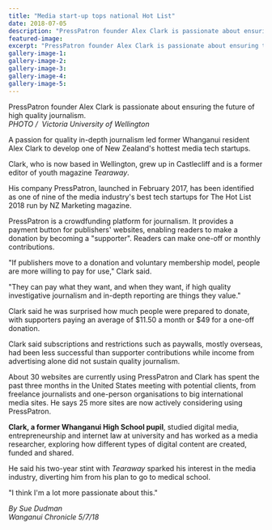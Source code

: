 ```yaml
---
title: "Media start-up tops national Hot List"
date: 2018-07-05
description: "PressPatron founder Alex Clark is passionate about ensuring the future of high quality journalism..."
featured-image: 
excerpt: "PressPatron founder Alex Clark is passionate about ensuring the future of high quality journalism."
gallery-image-1: 
gallery-image-2: 
gallery-image-3: 
gallery-image-4: 
gallery-image-5: 
---
```


<p><span>PressPatron founder Alex Clark is passionate about ensuring the future of high quality journalism.</span><br /><em>PHOTO /&nbsp; Victoria University of Wellington</em></p>
<p class="element element-paragraph">A passion for quality in-depth journalism led former Whanganui resident Alex Clark to develop one of New Zealand's hottest media tech startups.</p>
<p class="element element-paragraph">Clark, who is now based in Wellington, grew up in Castlecliff and is a former editor of youth magazine&nbsp;<em>Tearaway</em>.</p>
<p class="element element-paragraph">His company PressPatron, launched in February 2017, has been identified as one of nine of the media industry's best tech startups for The Hot List 2018 run by NZ Marketing magazine.</p>
<p class="element element-paragraph">PressPatron is a crowdfunding platform for journalism. It provides a payment button for publishers' websites, enabling readers to make a donation by becoming a "supporter". Readers can make one-off or monthly contributions.</p>
<p class="element element-paragraph">"If publishers move to a donation and voluntary membership model, people are more willing to pay for use," Clark said.</p>
<p class="element element-paragraph">"They can pay what they want, and when they want, if high quality investigative journalism and in-depth reporting are things they value."</p>
<p class="element element-paragraph">Clark said he was surprised how much people were prepared to donate, with supporters paying an average of $11.50 a month or $49 for a one-off donation.</p>
<p class="element element-paragraph">Clark said subscriptions and restrictions such as paywalls, mostly overseas, had been less successful than supporter contributions while income from advertising alone did not sustain quality journalism.</p>
<p class="element element-paragraph">About 30 websites are currently using PressPatron and Clark has spent the past three months in the United States meeting with potential clients, from freelance journalists and one-person organisations to big international media sites. He says 25 more sites are now actively considering using PressPatron.</p>
<p class="element element-paragraph"><strong>Clark, a former Whanganui High School pupil</strong>, studied digital media, entrepreneurship and internet law at university and has worked as a media researcher, exploring how different types of digital content are created, funded and shared.</p>
<p class="element element-paragraph">He said his two-year stint with&nbsp;<em>Tearaway</em>&nbsp;sparked his interest in the media industry, diverting him from his plan to go to medical school.</p>
<p class="element element-paragraph">"I think I'm a lot more passionate about this."</p>
<p class="element element-paragraph"><em>By Sue Dudman</em><br /><em>Wanganui Chronicle 5/7/18</em></p>

